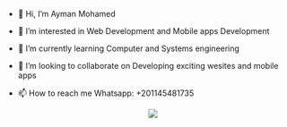 - 👋 Hi, I’m Ayman Mohamed
- 👀 I’m interested in Web Development and Mobile apps Development
- 🌱 I’m currently learning Computer and Systems engineering
- 💞️ I’m looking to collaborate on Developing exciting wesites and mobile apps
- 📫 How to reach me Whatsapp: +201145481735

  <p align="center">
  <a href="https://skillicons.dev">
    <img src="https://skillicons.dev/icons?i=github,androidstudio,c,cpp,java,css,dart,flutter,figma,html,js,mysql,react,vscode" />
  </a>
</p>
